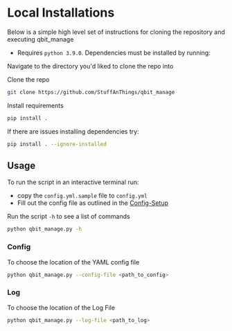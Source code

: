# Local Installations

Below is a simple high level set of instructions for cloning the repository and executing qbit_manage

* Requires `python 3.9.0`. Dependencies must be installed by running:

Navigate to the directory you'd liked to clone the repo into

Clone the repo

```bash
git clone https://github.com/StuffAnThings/qbit_manage
```

Install requirements

```bash
pip install .
```

If there are issues installing dependencies try:

```bash
pip install . --ignore-installed
```

## Usage

To run the script in an interactive terminal run:

* copy the `config.yml.sample` file to `config.yml`
* Fill out the config file as outlined in the [Config-Setup](https://github.com/StuffAnThings/qbit_manage/wiki/Config-Setup)

Run the script `-h` to see a list of commands

```bash
python qbit_manage.py -h
```

### Config

To choose the location of the YAML config file

```bash
python qbit_manage.py --config-file <path_to_config>
```

### Log

To choose the location of the Log File

```bash
python qbit_manage.py --log-file <path_to_log>
```
